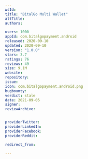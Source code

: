 ```yaml
---
wsId: 
title: "BitalGo Multi Wallet"
altTitle: 
authors:

users: 1000
appId: com.bitalgopayment.android
released: 2020-09-10
updated: 2020-09-10
version: "1.0.0"
stars: 3.7
ratings: 76
reviews: 49
size: 9.1M
website: 
repository: 
issue: 
icon: com.bitalgopayment.android.png
bugbounty: 
verdict: stale
date: 2021-09-05
signer: 
reviewArchive:


providerTwitter: 
providerLinkedIn: 
providerFacebook: 
providerReddit: 

redirect_from:

---
```



